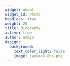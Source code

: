 ```yaml
---
widget: about
widget_id: Photo
headless: true
weight: 20
title: Biography
active: true
author: admin
design:
  background:
    text_color_light: false
    image: jaeseok-cho.png
---
```

